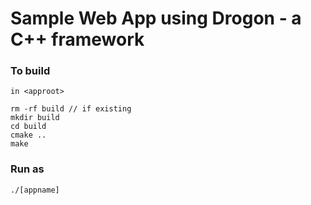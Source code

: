 # Sample Web App using Drogon - a C++ framework

### To build

```
in <approot>

rm -rf build // if existing
mkdir build
cd build
cmake ..
make
```

### Run as
```
./[appname]
```
